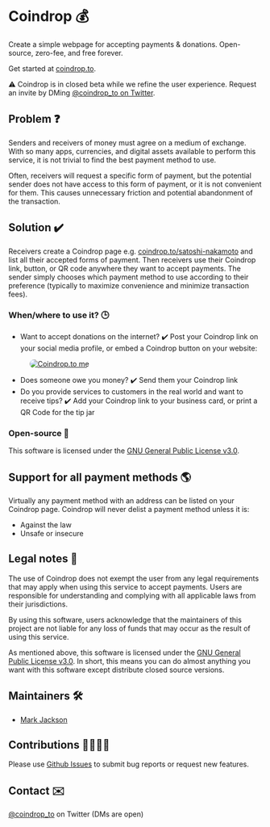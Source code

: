 # Coindrop 💰

Create a simple webpage for accepting payments & donations. Open-source, zero-fee, and free forever.

Get started at [coindrop.to](https://coindrop.to).

⚠️ Coindrop is in closed beta while we refine the user experience. Request an invite by DMing [@coindrop_to on Twitter](https://twitter.com/coindrop_to).

## Problem ❓

Senders and receivers of money must agree on a medium of exchange. With so many apps, currencies, and digital assets available to perform this service, it is not trivial to find the best payment method to use.

Often, receivers will request a specific form of payment, but the potential sender does not have access to this form of payment, or it is not convenient for them. This causes unnecessary friction and potential abandonment of the transaction.

## Solution ✔️

Receivers create a Coindrop page e.g. [coindrop\.to/satoshi-nakamoto](https://coindrop.to/satoshi-nakamoto) and list all their accepted forms of payment. Then receivers use their Coindrop link, button, or QR code anywhere they want to accept payments. The sender simply chooses which payment method to use according to their preference (typically to maximize convenience and minimize transaction fees).

### When/where to use it? 🕒

* Want to accept donations on the internet? ✔️ Post your Coindrop link on your social media profile, or embed a Coindrop button on your website:

&ensp;&ensp;&ensp;&ensp;&ensp;&ensp;<a href="https://coindrop.to/coindrop" target="_blank"><img src="https://coindrop.to/embed-button.png" style="border-radius: 10px;" alt="Coindrop.to me" style="height: 57px !important;width: 229px !important;" ></a>

* Does someone owe you money? ✔️ Send them your Coindrop link
* Do you provide services to customers in the real world and want to receive tips? ✔️ Add your Coindrop link to your business card, or print a QR Code for the tip jar

### Open-source 👀

This software is licensed under the [GNU General Public License v3.0](LICENSE).

## Support for all payment methods 🌎

Virtually any payment method with an address can be listed on your Coindrop page. Coindrop will never delist a payment method unless it is:
* Against the law
* Unsafe or insecure

## Legal notes 👮

The use of Coindrop does not exempt the user from any legal requirements that may apply when using this service to accept payments. Users are responsible for understanding and complying with all applicable laws from their jurisdictions.

By using this software, users acknowledge that the maintainers of this project are not liable for any loss of funds that may occur as the result of using this service.

As mentioned above, this software is licensed under the [GNU General Public License v3.0](LICENSE). In short, this means you can do almost anything you want with this software except distribute closed source versions.

## Maintainers 🛠️

* [Mark Jackson](https://twitter.com/markjackson02)

## Contributions 🙋‍♂️🙋‍♀️

Please use [Github Issues](https://github.com/markjackson02/coindrop/issues) to submit bug reports or request new features.

## Contact ✉️

[@coindrop_to](https://twitter.com/coindrop_to) on Twitter (DMs are open)
